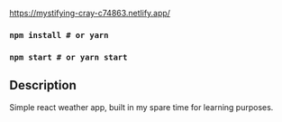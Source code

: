 https://mystifying-cray-c74863.netlify.app/

### `npm install # or yarn`
### `npm start # or yarn start`

## Description

Simple react weather app, built in my spare time for learning purposes.

